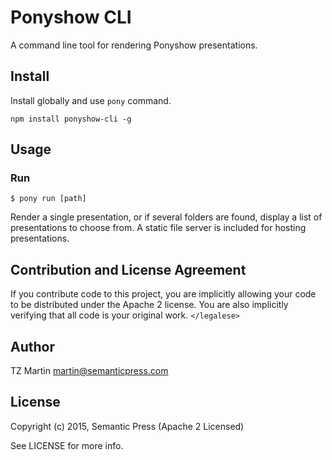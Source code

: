 # Ponyshow CLI

A command line tool for rendering Ponyshow presentations.

## Install

Install globally and use ```pony``` command.

```
npm install ponyshow-cli -g

```

## Usage

### Run

```
$ pony run [path]
```

Render a single presentation, or if several folders are found, display a list of presentations to choose from.  A static file server is included for hosting presentations.

## Contribution and License Agreement

If you contribute code to this project, you are implicitly allowing your code
to be distributed under the Apache 2 license. You are also implicitly verifying that
all code is your original work. `</legalese>`

## Author

TZ Martin <martin@semanticpress.com>

## License

Copyright (c) 2015, Semantic Press (Apache 2 Licensed)

See LICENSE for more info.